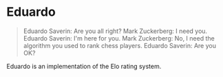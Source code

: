 Eduardo
=======

> Eduardo Saverin: Are you all right?
> Mark Zuckerberg: I need you.
> Eduardo Saverin: I'm here for you.
> Mark Zuckerberg: No, I need the algorithm you used to rank chess players.
> Eduardo Saverin: Are you OK?

Eduardo is an implementation of the Elo rating system.
